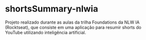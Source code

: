 # shortsSummary-nlwia
Projeto realizado durante as aulas da trilha Foundations da NLW IA (Rocktseat), que consiste em uma aplicação para resumir shorts do YouTube utilizando inteligência artificial.
